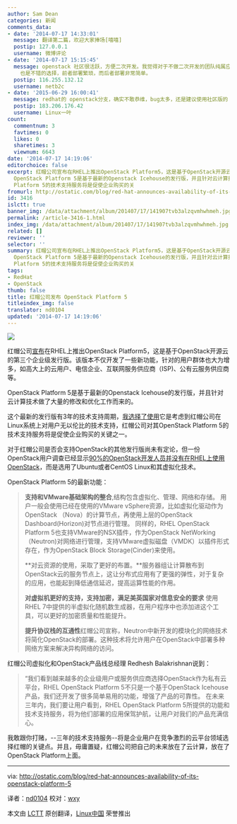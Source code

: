 ```yaml
---
author: Sam Dean
categories: 新闻
comments_data:
- date: '2014-07-17 14:33:01'
  message: 翻译第二篇，欢迎大家捧场[嘻嘻]
  postip: 127.0.0.1
  username: 微博评论
- date: '2014-07-17 15:15:45'
  message: openstack 社区很活跃，方便二次开发。我觉得对于不做二次开发的团队纯属应用的话，cloudstack+xenserver 或者KVM
    也是不错的选择，前者部署繁琐，而后者部署非常简单。
  postip: 116.255.132.12
  username: netb2c
- date: '2015-06-29 16:00:41'
  message: redhat的 openstack分支，确实不敢恭维，bug太多，还是建议使用社区版的
  postip: 183.206.176.42
  username: Linux一叶
count:
  commentnum: 3
  favtimes: 0
  likes: 0
  sharetimes: 3
  viewnum: 6643
date: '2014-07-17 14:19:06'
editorchoice: false
excerpt: 红帽公司宣布在RHEL上推出OpenStack Platform5，这是基于OpenStack开源云的第三个企业级发行版。该版本不仅开发了一些新功能，针对的用户群体也大为增多，如高大上的云用户、电信企业、互联网服务供应商（ISP)、公有云服务供应商等。
  OpenStack Platform 5是基于最新的Openstack Icehouse的发行版，并且针对云计算技术做了大量的修改和优化工作而来的。 这个最新的发行版有3年的技术支持周期，我选择了使用它是考虑到红帽公司在Linux系统上对用户无以伦比的技术支持，红帽公司对其OpenStack
  Platform 5的技术支持服务将是促使企业购买的关
fromurl: http://ostatic.com/blog/red-hat-announces-availability-of-its-openstack-platform-5
id: 3416
islctt: true
banner_img: /data/attachment/album/201407/17/141907tvb3alzqvmhwhmeh.jpg
permalink: /article-3416-1.html
index_img: /data/attachment/album/201407/17/141907tvb3alzqvmhwhmeh.jpg.thumb.jpg
related: []
reviewer: ''
selector: ''
summary: 红帽公司宣布在RHEL上推出OpenStack Platform5，这是基于OpenStack开源云的第三个企业级发行版。该版本不仅开发了一些新功能，针对的用户群体也大为增多，如高大上的云用户、电信企业、互联网服务供应商（ISP)、公有云服务供应商等。
  OpenStack Platform 5是基于最新的Openstack Icehouse的发行版，并且针对云计算技术做了大量的修改和优化工作而来的。 这个最新的发行版有3年的技术支持周期，我选择了使用它是考虑到红帽公司在Linux系统上对用户无以伦比的技术支持，红帽公司对其OpenStack
  Platform 5的技术支持服务将是促使企业购买的关
tags:
- RedHat
- OpenStack
thumb: false
title: 红帽公司发布 OpenStack Platform 5
titleindex_img: false
translator: nd0104
updated: '2014-07-17 14:19:06'
---
```


![](/data/attachment/album/201407/17/141907tvb3alzqvmhwhmeh.jpg)


红帽公司[宣布](http://www.marketwatch.com/story/red-hat-announces-general-availability-of-red-hat-enterprise-linux-openstack-platform-5-2014-07-08)在RHEL上推出OpenStack Platform5，这是基于OpenStack开源云的第三个企业级发行版。该版本不仅开发了一些新功能，针对的用户群体也大为增多，如高大上的云用户、电信企业、互联网服务供应商（ISP)、公有云服务供应商等。


OpenStack Platform 5是基于最新的Openstack Icehouse的发行版，并且针对云计算技术做了大量的修改和优化工作而来的。


这个最新的发行版有3年的技术支持周期，[我选择了使用](http://ostatic.com/blog/why-red-hats-openstack-support-must-be-as-inclusive-as-possible)它是考虑到红帽公司在Linux系统上对用户无以伦比的技术支持，红帽公司对其OpenStack Platform 5的技术支持服务将是促使企业购买的关键之一。


对于红帽公司是否会支持OpenStack的其他发行版尚未有定论，但一份OpenStack用户调查已经显示[90%的OpenStack开发人员并没有在RHEL上使用OpenStack](http://www.openstack.org/blog/2013/11/openstack-user-survey-october-2013/)，而是选用了Ubuntu或者CentOS Linux和其虚拟化技术。


OpenStack Platform 5的最新功能：



> 
> **支持和VMware基础架构的整合**,结构包含虚拟化、管理、网络和存储。 用户一般会使用已经在使用的VMware vSphere资源，比如虚拟化驱动作为OpenStack （Nova）的计算节点，再使用上层的OpenStack Dashboard(Horizon)对节点进行管理。 同样的，RHEL OpenStack Platform 5也支持VMware的NSX插件，作为OpenStack NetWorking （Neutron)对网络进行管理，支持VMware虚拟磁盘（VMDK）以插件形式存在，作为OpenStack Block Storage(Cinder)来使用。
> 
> 
> **对云资源的使用，采取了更好的布置。**服务器组让计算散布到OpenStack云的服务节点上，这让分布式应用有了更强的弹性，对于复杂的应用，也能起到降低通信延迟，提高运算性能的作用。
> 
> 
> **对虚拟机更好的支持，支持加密，满足美英国家对信息安全的要求** 使用RHEL 7中提供的半虚拟化随机数生成器，在用户程序中也添加进这个工具，可以更好的加密质量和性能提升。
> 
> 
> **提升协议栈的互通性**红帽公司宣称，Neutron中新开发的模块化的网络技术将简化OpenStack的部署。这种技术将允许用户在OpenStack中部署多种网络方案来解决异构网络的访问。
> 
> 
> 


红帽公司虚拟化和OpenStack产品线总经理 Redhesh Balakrishnan说到：



> 
> “我们看到越来越多的企业级用户或服务供应商选择OpenStack作为私有云平台，RHEL OpenStack Platform 5不只是一个基于OpenStack Icehouse产品，我们还开发了很多简单易用的功能，增强了产品的可靠性。 在未来三年内，我们要让用户看到，RHEL OpenStack Platform 5所提供的功能和技术支持服务，将为他们部署的应用保驾护航，让用户对我们的产品充满信心。
> 
> 
> 


我敢跟你打赌，--三年的技术支持服务--将是企业用户在竞争激烈的云平台领域选择红帽的关键点。并且，毋庸置疑，红帽公司把自己的未来放在了云计算，放在了OpenStack Platform上面。




---


via: <http://ostatic.com/blog/red-hat-announces-availability-of-its-openstack-platform-5>


译者：[nd0104](https://github.com/nd0104) 校对：[wxy](https://github.com/wxy)


本文由 [LCTT](https://github.com/LCTT/TranslateProject) 原创翻译，[Linux中国](http://linux.cn/) 荣誉推出